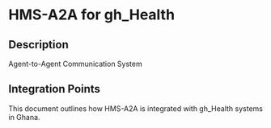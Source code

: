 # HMS-A2A for gh_Health

## Description

Agent-to-Agent Communication System

## Integration Points

This document outlines how HMS-A2A is integrated with gh_Health systems in Ghana.

